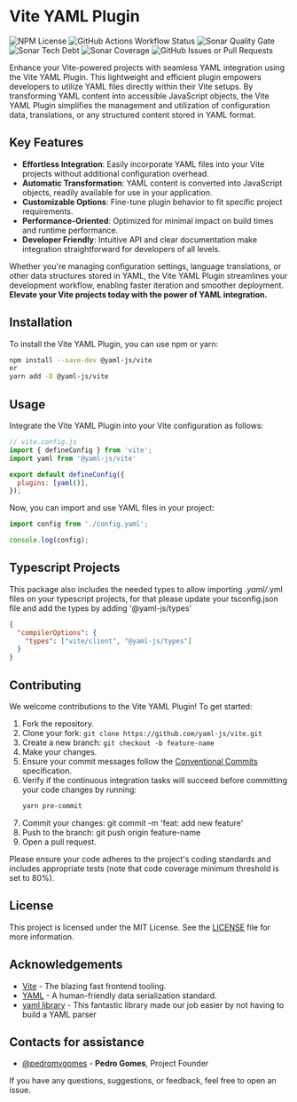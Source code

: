 # Vite YAML Plugin

![NPM License](https://img.shields.io/npm/l/%40yaml-js%2Ftypes)
![GitHub Actions Workflow Status](https://img.shields.io/github/actions/workflow/status/yaml-js/vite/build.yml)
![Sonar Quality Gate](https://img.shields.io/sonar/quality_gate/org.yaml-js.vite-plugin?server=https%3A%2F%2Fsonarcloud.io)
![Sonar Tech Debt](https://img.shields.io/sonar/tech_debt/org.yaml-js.vite-plugin?server=https%3A%2F%2Fsonarcloud.io)
![Sonar Coverage](https://img.shields.io/sonar/coverage/org.yaml-js.vite-plugin?server=https%3A%2F%2Fsonarcloud.io)
![GitHub Issues or Pull Requests](https://img.shields.io/github/issues/yaml-js/vite)

Enhance your Vite-powered projects with seamless YAML integration using the Vite YAML Plugin. This lightweight and efficient plugin empowers developers to utilize YAML files directly within their Vite setups. By transforming YAML content into accessible JavaScript objects, the Vite YAML Plugin simplifies the management and utilization of configuration data, translations, or any structured content stored in YAML format.

## Key Features

- **Effortless Integration**: Easily incorporate YAML files into your Vite projects without additional configuration overhead.
- **Automatic Transformation**: YAML content is converted into JavaScript objects, readily available for use in your application.
- **Customizable Options**: Fine-tune plugin behavior to fit specific project requirements.
- **Performance-Oriented**: Optimized for minimal impact on build times and runtime performance.
- **Developer Friendly**: Intuitive API and clear documentation make integration straightforward for developers of all levels.

Whether you're managing configuration settings, language translations, or other data structures stored in YAML, the Vite YAML Plugin streamlines your development workflow, enabling faster iteration and smoother deployment. **Elevate your Vite projects today with the power of YAML integration.**

## Installation
To install the Vite YAML Plugin, you can use npm or yarn:

```bash
npm install --save-dev @yaml-js/vite
or
yarn add -D @yaml-js/vite
```

## Usage
Integrate the Vite YAML Plugin into your Vite configuration as follows:

```javascript
// vite.config.js
import { defineConfig } from 'vite';
import yaml from '@yaml-js/vite'

export default defineConfig({
  plugins: [yaml()],
});
```

Now, you can import and use YAML files in your project:

```javascript
import config from './config.yaml';

console.log(config);
```

## Typescript Projects
This package also includes the needed types to allow importing *.yaml/*.yml files on your typescript projects, for that please update your tsconfig.json file and add the types by adding '@yaml-js/types'

```json
{
  "compilerOptions": {
    "types": ["vite/client", "@yaml-js/types"]
  }
}
```

## Contributing

We welcome contributions to the Vite YAML Plugin! To get started:

1. Fork the repository.
2. Clone your fork: `git clone https://github.com/yaml-js/vite.git`
3. Create a new branch: `git checkout -b feature-name`
4. Make your changes.
5. Ensure your commit messages follow the [Conventional Commits](https://www.conventionalcommits.org/) specification.
6. Verify if the continuous integration tasks will succeed before committing your code changes by running:
   ```bash
   yarn pre-commit
   ```
7. Commit your changes: git commit -m 'feat: add new feature'
8. Push to the branch: git push origin feature-name
9. Open a pull request.

Please ensure your code adheres to the project's coding standards and includes appropriate tests (note that code coverage minimum threshold is set to 80%).

## License
This project is licensed under the MIT License. See the [LICENSE](/LICENSE) file for more information.

## Acknowledgements
* [Vite](https://vitejs.dev/) - The blazing fast frontend tooling.
* [YAML](https://yaml.org/) - A human-friendly data serialization standard.
* [yaml library](github.com/eemeli/yaml) - This fantastic library made our job easier by not having to build a YAML parser

## Contacts for assistance
- [@pedromvgomes](https://github.com/pedromvgomes) - **Pedro Gomes**, Project Founder


If you have any questions, suggestions, or feedback, feel free to open an issue.
